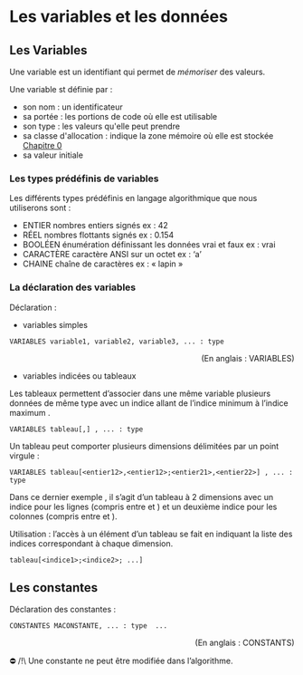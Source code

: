 # Les variables et les données

## Les Variables
Une variable est un identifiant qui permet de *mémoriser* des valeurs.

Une variable st définie par : 
* son nom : un identificateur
* sa portée : les portions de code où elle est utilisable
* son type : les valeurs qu'elle peut prendre
* sa classe d'allocation : indique la zone mémoire où elle est stockée [Chapitre 0](./NotionDeBase.md)
* sa valeur initiale
  

### Les types prédéfinis de variables 

Les différents types prédéfinis en langage algorithmique que nous utiliserons sont :
* ENTIER	nombres entiers signés ex :	42
* RÉEL	nombres flottants signés ex : 0.154
* BOOLÉEN	énumération définissant les données vrai et faux ex :	vrai
* CARACTÈRE	caractère ANSI sur un octet	ex : ‘a’
* CHAINE	chaîne de caractères ex : « lapin »


### La déclaration des variables

Déclaration :

- variables simples

```
VARIABLES variable1, variable2, variable3, ... : type
```
<p align="right">(En anglais : VARIABLES)</p>

- variables indicées ou tableaux

Les tableaux permettent d’associer dans une même variable plusieurs données de même type avec un indice allant de l’indice minimum <entier1> à l’indice maximum <entier2>.

```
VARIABLES tableau[,] , ... : type
```

Un tableau peut comporter plusieurs dimensions délimitées par un point virgule :

```
VARIABLES tableau[<entier12>,<entier12>;<entier21>,<entier22>] , ... : type
```

Dans ce dernier exemple , il s’agit d’un tableau à 2 dimensions avec un indice pour les lignes (compris entre <entier11> et <entier12>) et un deuxième indice pour les colonnes (compris entre <entier21> et <entier22>).

Utilisation : l’accès à un élément d’un tableau se fait en indiquant la liste des indices correspondant à chaque dimension.

```
tableau[<indice1>;<indice2>; ...]
```


## Les constantes

Déclaration des constantes :

```
CONSTANTES MACONSTANTE, ... : type  ...
```
<p align="right">(En anglais : CONSTANTS)</p>

⛔ /!\ Une constante ne peut être modifiée dans l’algorithme.


